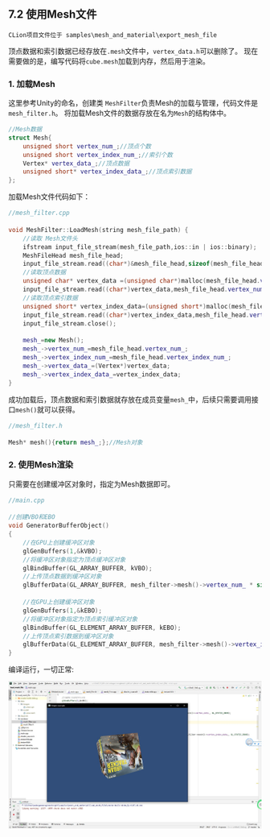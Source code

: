 ## 7.2 使用Mesh文件

    CLion项目文件位于 samples\mesh_and_material\export_mesh_file

顶点数据和索引数据已经存放在`.mesh`文件中，`vertex_data.h`可以删除了。
现在需要做的是，编写代码将`cube.mesh`加载到内存，然后用于渲染。

### 1. 加载Mesh
这里参考Unity的命名，创建类 `MeshFilter`负责Mesh的加载与管理，代码文件是`mesh_filter.h`。
将加载Mesh文件的数据存放在名为`Mesh`的结构体中。
```c++
//Mesh数据
struct Mesh{
    unsigned short vertex_num_;//顶点个数
    unsigned short vertex_index_num_;//索引个数
    Vertex* vertex_data_;//顶点数据
    unsigned short* vertex_index_data_;//顶点索引数据
};
```

加载Mesh文件代码如下：
```c++
//mesh_filter.cpp

void MeshFilter::LoadMesh(string mesh_file_path) {
    //读取 Mesh文件头
    ifstream input_file_stream(mesh_file_path,ios::in | ios::binary);
    MeshFileHead mesh_file_head;
    input_file_stream.read((char*)&mesh_file_head,sizeof(mesh_file_head));
    //读取顶点数据
    unsigned char* vertex_data =(unsigned char*)malloc(mesh_file_head.vertex_num_*sizeof(Vertex));
    input_file_stream.read((char*)vertex_data,mesh_file_head.vertex_num_*sizeof(Vertex));
    //读取顶点索引数据
    unsigned short* vertex_index_data=(unsigned short*)malloc(mesh_file_head.vertex_index_num_*sizeof(unsigned short));
    input_file_stream.read((char*)vertex_index_data,mesh_file_head.vertex_index_num_*sizeof(unsigned short));
    input_file_stream.close();

    mesh_=new Mesh();
    mesh_->vertex_num_=mesh_file_head.vertex_num_;
    mesh_->vertex_index_num_=mesh_file_head.vertex_index_num_;
    mesh_->vertex_data_=(Vertex*)vertex_data;
    mesh_->vertex_index_data_=vertex_index_data;
}
```
成功加载后，顶点数据和索引数据就存放在成员变量`mesh_`中，后续只需要调用接口`mesh()`就可以获得。
```c++
//mesh_filter.h

Mesh* mesh(){return mesh_;};//Mesh对象
```

### 2. 使用Mesh渲染

只需要在创建缓冲区对象时，指定为Mesh数据即可。
```c++
//main.cpp

//创建VBO和EBO
void GeneratorBufferObject()
{
    //在GPU上创建缓冲区对象
    glGenBuffers(1,&kVBO);
    //将缓冲区对象指定为顶点缓冲区对象
    glBindBuffer(GL_ARRAY_BUFFER, kVBO);
    //上传顶点数据到缓冲区对象
    glBufferData(GL_ARRAY_BUFFER, mesh_filter->mesh()->vertex_num_ * sizeof(MeshFilter::Vertex), mesh_filter->mesh()->vertex_data_, GL_STATIC_DRAW);

    //在GPU上创建缓冲区对象
    glGenBuffers(1,&kEBO);
    //将缓冲区对象指定为顶点索引缓冲区对象
    glBindBuffer(GL_ELEMENT_ARRAY_BUFFER, kEBO);
    //上传顶点索引数据到缓冲区对象
    glBufferData(GL_ELEMENT_ARRAY_BUFFER, mesh_filter->mesh()->vertex_index_num_ * sizeof(unsigned short), mesh_filter->mesh()->vertex_index_data_, GL_STATIC_DRAW);
}
```

编译运行，一切正常:

![](../../imgs/mesh_and_material/load_mesh_file/draw_with_mesh_file_ok.jpg)